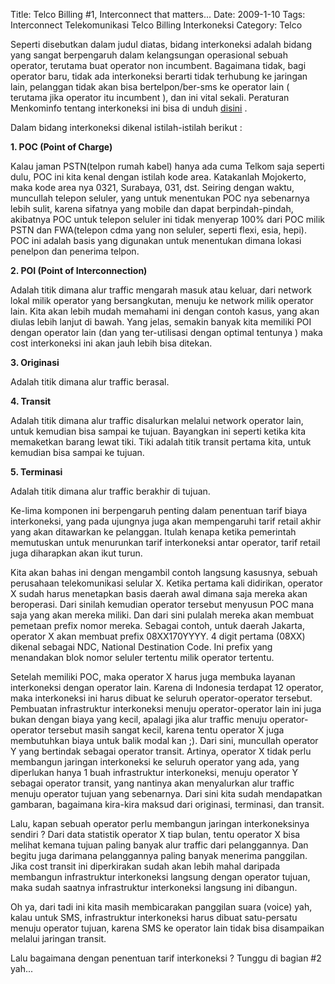 Title: Telco Billing #1, Interconnect that matters...
Date: 2009-1-10
Tags: Interconnect Telekomunikasi Telco Billing Interkoneksi
Category: Telco

Seperti disebutkan dalam judul diatas, bidang interkoneksi adalah bidang yang sangat berpengaruh dalam kelangsungan operasional sebuah operator, terutama buat operator non incumbent. Bagaimana tidak, bagi operator baru, tidak ada interkoneksi berarti tidak terhubung ke jaringan lain, pelanggan tidak akan bisa bertelpon/ber-sms ke operator lain ( terutama jika operator itu incumbent ), dan ini vital sekali. Peraturan Menkominfo tentang interkoneksi ini bisa di unduh [disini][1] .

Dalam bidang interkoneksi dikenal istilah-istilah berikut :

**1. POC (Point of Charge)**

Kalau jaman PSTN(telpon rumah kabel) hanya ada cuma Telkom saja seperti dulu, POC ini kita kenal dengan istilah kode area. Katakanlah Mojokerto, maka kode area nya 0321, Surabaya, 031, dst. Seiring dengan waktu, muncullah telepon seluler, yang untuk menentukan POC nya sebenarnya lebih sulit, karena sifatnya yang mobile dan dapat berpindah-pindah, akibatnya POC untuk telepon seluler ini tidak menyerap 100% dari POC milik PSTN dan FWA(telepon cdma yang non seluler, seperti flexi, esia, hepi). POC ini adalah basis yang digunakan untuk menentukan dimana lokasi penelpon dan penerima telpon.

**2. POI (Point of Interconnection)**

Adalah titik dimana alur traffic mengarah masuk atau keluar, dari network lokal milik operator yang bersangkutan, menuju ke network milik operator lain. Kita akan lebih mudah memahami ini dengan contoh kasus, yang akan diulas lebih lanjut di bawah. Yang jelas, semakin banyak kita memiliki POI dengan operator lain (dan yang ter-utilisasi dengan optimal tentunya ) maka cost interkoneksi ini akan jauh lebih bisa ditekan.

**3. Originasi**

Adalah titik dimana alur traffic berasal.

**4. Transit**

Adalah titik dimana alur traffic disalurkan melalui network operator lain, untuk kemudian bisa sampai ke tujuan. Bayangkan ini seperti ketika kita memaketkan barang lewat tiki. Tiki adalah titik transit pertama kita, untuk kemudian bisa sampai ke tujuan.

**5. Terminasi**

Adalah titik dimana alur traffic berakhir di tujuan.

Ke-lima komponen ini berpengaruh penting dalam penentuan tarif biaya interkoneksi, yang pada ujungnya juga akan mempengaruhi tarif retail akhir yang akan ditawarkan ke pelanggan. Itulah kenapa ketika pemerintah memutuskan untuk menurunkan tarif interkoneksi antar operator, tarif retail juga diharapkan akan ikut turun.

Kita akan bahas ini dengan mengambil contoh langsung kasusnya, sebuah perusahaan telekomunikasi selular X.
Ketika pertama kali didirikan, operator X sudah harus menetapkan basis daerah awal dimana saja mereka akan beroperasi. Dari sinilah kemudian operator tersebut menyusun POC mana saja yang akan mereka miliki. Dan dari sini pulalah mereka akan membuat pemetaan prefix nomor mereka. Sebagai contoh, untuk daerah Jakarta, operator X akan membuat prefix 08XX170YYYY. 4 digit pertama (08XX) dikenal sebagai NDC, National Destination Code. Ini prefix yang menandakan blok nomor seluler tertentu milik operator tertentu.

Setelah memiliki POC, maka operator X harus juga membuka layanan interkoneksi dengan operator lain. Karena di Indonesia terdapat 12 operator, maka interkoneksi ini harus dibuat ke seluruh operator-operator tersebut. Pembuatan infrastruktur interkoneksi menuju operator-operator lain ini juga bukan dengan biaya yang kecil, apalagi jika alur traffic menuju operator-operator tersebut masih sangat kecil, karena tentu operator X juga membutuhkan biaya untuk balik modal kan ;).
Dari sini, muncullah operator Y yang bertindak sebagai operator transit. Artinya, operator X tidak perlu membangun jaringan interkoneksi ke seluruh operator yang ada, yang diperlukan hanya 1 buah infrastruktur interkoneksi, menuju operator Y sebagai operator transit, yang nantinya akan menyalurkan alur traffic menuju operator tujuan yang sebenarnya. Dari sini kita sudah mendapatkan gambaran, bagaimana kira-kira maksud dari originasi, terminasi, dan transit.

Lalu, kapan sebuah operator perlu membangun jaringan interkoneksinya sendiri ? Dari data statistik operator X tiap bulan, tentu operator X bisa melihat kemana tujuan paling banyak alur traffic dari pelanggannya. Dan begitu juga darimana pelanggannya paling banyak menerima panggilan. Jika cost transit ini diperkirakan sudah akan lebih mahal daripada membangun infrastruktur interkoneksi langsung dengan operator tujuan, maka sudah saatnya infrastruktur interkoneksi langsung ini dibangun.

Oh ya, dari tadi ini kita masih membicarakan panggilan suara (voice) yah, kalau untuk SMS, infrastruktur interkoneksi harus dibuat satu-persatu menuju operator tujuan, karena SMS ke operator lain tidak bisa disampaikan melalui jaringan transit.

Lalu bagaimana dengan penentuan tarif interkoneksi ? Tunggu di bagian #2 yah...

[1]: http://www.blogger.com/mod=
